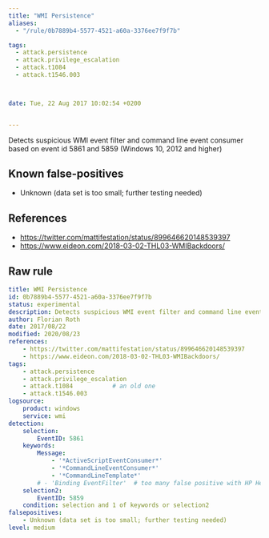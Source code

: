 ```yaml
---
title: "WMI Persistence"
aliases:
  - "/rule/0b7889b4-5577-4521-a60a-3376ee7f9f7b"

tags:
  - attack.persistence
  - attack.privilege_escalation
  - attack.t1084
  - attack.t1546.003



date: Tue, 22 Aug 2017 10:02:54 +0200


---
```


Detects suspicious WMI event filter and command line event consumer based on event id 5861 and 5859 (Windows 10, 2012 and higher)

<!--more-->


## Known false-positives

* Unknown (data set is too small; further testing needed)



## References

* https://twitter.com/mattifestation/status/899646620148539397
* https://www.eideon.com/2018-03-02-THL03-WMIBackdoors/


## Raw rule
```yaml
title: WMI Persistence
id: 0b7889b4-5577-4521-a60a-3376ee7f9f7b
status: experimental
description: Detects suspicious WMI event filter and command line event consumer based on event id 5861 and 5859 (Windows 10, 2012 and higher)
author: Florian Roth
date: 2017/08/22
modified: 2020/08/23
references:
    - https://twitter.com/mattifestation/status/899646620148539397
    - https://www.eideon.com/2018-03-02-THL03-WMIBackdoors/
tags:
    - attack.persistence
    - attack.privilege_escalation
    - attack.t1084           # an old one
    - attack.t1546.003
logsource:
    product: windows
    service: wmi
detection:
    selection:
        EventID: 5861
    keywords:
        Message:
            - '*ActiveScriptEventConsumer*'
            - '*CommandLineEventConsumer*'
            - '*CommandLineTemplate*'
        # - 'Binding EventFilter'  # too many false positive with HP Health Driver
    selection2:
        EventID: 5859
    condition: selection and 1 of keywords or selection2
falsepositives:
    - Unknown (data set is too small; further testing needed)
level: medium

```
